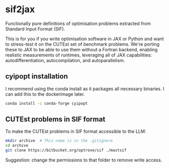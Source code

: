 # sif2jax
Functionally pure definitions of optimisation problems extracted from Standard Input Format (SIF).

This is for you if you write optimisation software in JAX or Python and want to stress-test it on the CUTEst set of benchmark problems. 
We're porting these to JAX to be able to use them without a Fortran backend, enabling realistic measurements of runtimes, leveraging all of JAX capabilities: autodifferentiation, autocompilation, and autoparallelism.

## cyipopt installation

I recommend using the conda install as it packages all necessary binaries. I can add this to the dockerimage later.

```bash
conda install -c conda-forge cyipopt
```

## CUTEst problems in SIF format

To make the CUTEst problems in SIF format accessible to the LLM:

```bash
mkdir archive  # This name is in the .gitignore
cd archive
git clone https://bitbucket.org/optrove/sif ./mastsif
```
Suggestion: change the permissions to that folder to remove write access.

